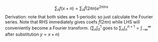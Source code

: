 $$\sum_nf(x+n)=\sum_n\hat f(2\pi n)e^{2\pi i n x}$$
Derivation: note that both sides are 1-periodic so just calculate the Fourier series. Note that RHS immediately gives coefs $\hat f(2\pi n)$ while LHS will conveniently become a Fourier transform. 
($\sum_n\int_0^1$ goes to $\sum_n\int_n^{n+1}=\int_{-\infty}^\infty$ after substitution $y=x+n$)